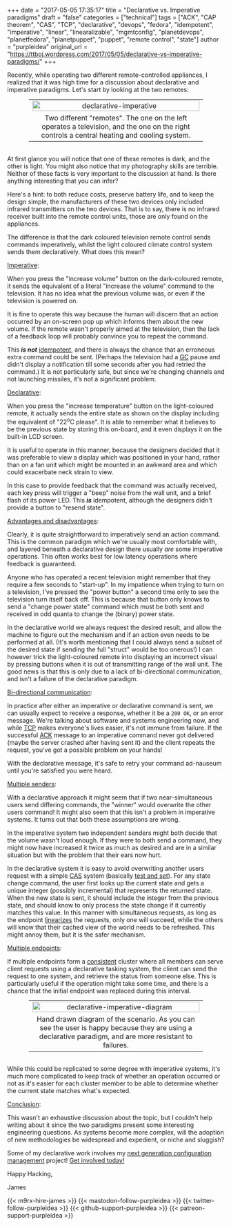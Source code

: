 +++
date = "2017-05-05 17:35:17"
title = "Declarative vs. Imperative paradigms"
draft = "false"
categories = ["technical"]
tags = ["ACK", "CAP theorem", "CAS", "TCP", "declarative", "devops", "fedora", "idempotent", "imperative", "linear", "linearalizable", "mgmtconfig", "planetdevops", "planetfedora", "planetpuppet", "puppet", "remote control", "state"]
author = "purpleidea"
original_url = "https://ttboj.wordpress.com/2017/05/05/declarative-vs-imperative-paradigms/"
+++

Recently, while operating two different remote-controlled appliances, I realized that it was high time for a discussion about declarative and imperative paradigms. Let's start by looking at the two remotes:

<table style="text-align:center; width:80%; margin:0 auto;"><tr><td><a href="declarative-imperative.png"><img class="alignnone size-full wp-image-2110" src="declarative-imperative.png" alt="declarative-imperative" width="100%" height="100%" /></a></td></tr><tr><td>Two different "remotes". The one on the left operates a television, and the one on the right controls a central heating and cooling system.</td></tr></table></br />

At first glance you will notice that one of these remotes is dark, and the other is light. You might also notice that my photography skills are terrible. Neither of these facts is very important to the discussion at hand. Is there anything interesting that you can infer?

Here's a hint: to both reduce costs, preserve battery life, and to keep the design simple, the manufacturers of these two devices only included infrared transmitters on the two devices. That is to say, there is no infrared receiver built into the remote control units, those are only found on the appliances.

The difference is that the dark coloured television remote control sends commands imperatively, whilst the light coloured climate control system sends them declaratively. What does this mean?

<span style="text-decoration:underline;">Imperative</span>:

When you press the "increase volume" button on the dark-coloured remote, it sends the equivalent of a literal "increase the volume" command to the television. It has no idea what the previous volume was, or even if the television is powered on.

It is fine to operate this way because the human will discern that an action occurred by an on-screen pop up which informs them about the new volume. If the remote wasn't properly aimed at the television, then the lack of a feedback loop will probably convince you to repeat the command.

This <em><strong>is not</strong></em> <a href="https://en.wikipedia.org/wiki/Idempotence">idempotent</a>, and there is always the chance that an erroneous extra command could be sent. (Perhaps the television had a <a href="https://en.wikipedia.org/wiki/Garbage_collection_(computer_science)">GC</a> pause and didn't display a notification till some seconds after you had retried the command.) It is not particularly safe, but since we're changing channels and not launching missiles, it's not a significant problem.

<span style="text-decoration:underline;">Declarative</span>:

When you press the "increase temperature" button on the light-coloured remote, it actually sends the entire state as shown on the display including the equivalent of "22<sup>o</sup>C please". It is able to remember what it believes to be the previous state by storing this on-board, and it even displays it on the built-in LCD screen.

It is useful to operate in this manner, because the designers decided that it was preferable to view a display which was positioned in your hand, rather than on a fan unit which might be mounted in an awkward area and which could exacerbate neck strain to view.

In this case to provide feedback that the command was actually received, each key press will trigger a "beep" noise from the wall unit, and a brief flash of its power LED. This <strong><em>is</em></strong> idempotent, although the designers didn't provide a button to "resend state".

<span style="text-decoration:underline;">Advantages and disadvantages</span>:

Clearly, it is quite straightforward to imperatively send an action command. This is the common paradigm which we're usually most comfortable with, and layered beneath a declarative design there usually <em>are</em> some imperative operations. This often works best for low latency operations where feedback is guaranteed.

Anyone who has operated a recent television might remember that they require a few seconds to "start-up". In my impatience when trying to turn on a television, I've pressed the "power button" a second time only to see the television turn itself back off. This is because that button only knows to send a "change power state" command which must be both sent and received in odd quanta to change the (binary) power state.

In the declarative world we always request the desired result, and allow the machine to figure out the mechanism and if an action even needs to be performed at all. (It's worth mentioning that I could always send a subset of the desired state if sending the full "struct" would be too onerous!) I can however trick the light-coloured remote into displaying an incorrect visual by pressing buttons when it is out of transmitting range of the wall unit. The good news is that this is only due to a lack of bi-directional communication, and isn't a failure of the declarative paradigm.

<span style="text-decoration:underline;">Bi-directional communication</span>:

In practice after either an imperative or declarative command is sent, we can usually expect to receive a response, whether it be a <code>200 OK</code>, or an error message. We're talking about software and systems engineering now, and while <a href="https://en.wikipedia.org/wiki/Transmission_Control_Protocol">TCP</a> makes everyone's lives easier, it's not immune from failure. If the successful <a href="https://en.wikipedia.org/wiki/Acknowledgement_(data_networks)">ACK</a> message to an imperative command never got delivered (maybe the server crashed after having sent it) and the client repeats the request, you've got a possible problem on your hands!

With the declarative message, it's safe to retry your command ad-nauseum until you're satisfied you were heard.

<span style="text-decoration:underline;">Multiple senders</span>:

With a declarative approach it might seem that if two near-simultaneous users send differing commands, the "winner" would overwrite the other users command! It might also seem that this isn't a problem in imperative systems. It turns out that both these assumptions are wrong.

In the imperative system two independent senders might both decide that the volume wasn't loud enough. If they were to both send a command, they might now have increased it twice as much as desired and are in a similar situation but with the problem that their ears now hurt.

In the declarative system it is easy to avoid overwriting another users request with a simple <a href="https://en.wikipedia.org/wiki/Compare-and-swap">CAS</a> system (basically <a href="https://en.wikipedia.org/wiki/Test-and-set">test and set</a>). For any state change command, the user first looks up the current state and gets a unique integer (possibly incremental) that represents the returned state. When the new state is sent, it should include the integer from the previous state, and should know to only process the state change if it currently matches this value. In this manner with simultaneous requests, as long as the endpoint <a href="https://en.wikipedia.org/wiki/Raft_(computer_science)">linearizes</a> the requests, only one will succeed, while the others will know that their cached view of the world needs to be refreshed. This might annoy them, but it is the safer mechanism.

<span style="text-decoration:underline;">Multiple endpoints</span>:

If multiple endpoints form a <a href="https://en.wikipedia.org/wiki/CAP_theorem">consistent</a> cluster where all members can serve client requests using a declarative tasking system, the client can send the request to one system, and retrieve the status from someone else. This is particularly useful if the operation might take some time, and there is a chance that the initial endpoint was replaced during this interval.

<table style="text-align:center; width:80%; margin:0 auto;"><tr><td><a href="declarative-imperative-diagram.png"><img class="alignnone size-full wp-image-2331" src="declarative-imperative-diagram.png" alt="declarative-imperative-diagram" width="100%" height="100%" /></a></td></tr><tr><td>Hand drawn diagram of the scenario. As you can see the user is happy because they are using a declarative paradigm, and are more resistant to failures.</td></tr></table></br />

While this could be replicated to some degree with imperative systems, it's much more complicated to keep track of whether an operation occurred or not as it's easier for each cluster member to be able to determine whether the current state matches what's expected.

<span style="text-decoration:underline;">Conclusion</span>:

This wasn't an exhaustive discussion about the topic, but I couldn't help writing about it since the two paradigms present some interesting engineering questions. As systems become more complex, will the adoption of new methodologies be widespread and expedient, or niche and sluggish?

Some of my declarative work involves my <a href="https://github.com/purpleidea/mgmt/">next generation configuration management</a> project! <a href="https://github.com/purpleidea/mgmt/#community">Get involved today!</a>

Happy Hacking,

James

{{< m9rx-hire-james >}}
{{< mastodon-follow-purpleidea >}}
{{< twitter-follow-purpleidea >}}
{{< github-support-purpleidea >}}
{{< patreon-support-purpleidea >}}
